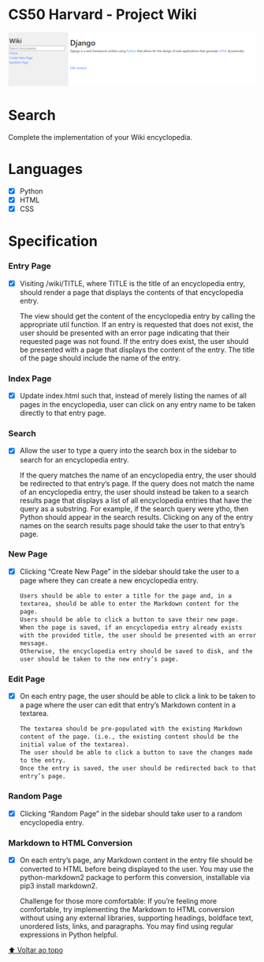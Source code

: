 # CS50 Harvard - Project Wiki 

<img src="exemple.PNG" alt="Demo">

# Search

Complete the implementation of your Wiki encyclopedia.

# Languages

- [x] Python
- [x] HTML
- [x] CSS

# Specification

### Entry Page

- [x]  Visiting /wiki/TITLE, where TITLE is the title of an encyclopedia entry, should render a page that displays the contents of that encyclopedia entry.

    The view should get the content of the encyclopedia entry by calling the appropriate util function.
    If an entry is requested that does not exist, the user should be presented with an error page indicating that their requested page was not found.
    If the entry does exist, the user should be presented with a page that displays the content of the entry. The title of the page should include the name of the entry.

### Index Page

- [x] Update index.html such that, instead of merely listing the names of all pages in the encyclopedia, user can click on any entry name to be taken directly to that entry page.

### Search

- [x]  Allow the user to type a query into the search box in the sidebar to search for an encyclopedia entry.

    If the query matches the name of an encyclopedia entry, the user should be redirected to that entry’s page.
    If the query does not match the name of an encyclopedia entry, the user should instead be taken to a search results page that displays a list of all encyclopedia entries that have the query as a substring. For example, if the search query were ytho, then Python should appear in the search results.
    Clicking on any of the entry names on the search results page should take the user to that entry’s page.
     
### New Page

- [x] Clicking “Create New Page” in the sidebar should take the user to a page where they can create a new encyclopedia entry.

      Users should be able to enter a title for the page and, in a textarea, should be able to enter the Markdown content for the page.
      Users should be able to click a button to save their new page.
      When the page is saved, if an encyclopedia entry already exists with the provided title, the user should be presented with an error message.
      Otherwise, the encyclopedia entry should be saved to disk, and the user should be taken to the new entry’s page.

### Edit Page

- [x] On each entry page, the user should be able to click a link to be taken to a page where the user can edit that entry’s Markdown content in a textarea.

      The textarea should be pre-populated with the existing Markdown content of the page. (i.e., the existing content should be the initial value of the textarea).
      The user should be able to click a button to save the changes made to the entry.
      Once the entry is saved, the user should be redirected back to that entry’s page.

### Random Page

- [x] Clicking “Random Page” in the sidebar should take user to a random encyclopedia entry.

### Markdown to HTML Conversion

- [x] On each entry’s page, any Markdown content in the entry file should be converted to HTML before being displayed to the user. You may use the python-markdown2 package to perform this conversion, installable via pip3 install markdown2.

    Challenge for those more comfortable: If you’re feeling more comfortable, try implementing the Markdown to HTML conversion without using any external libraries, supporting headings, boldface text, unordered lists, links, and paragraphs. You may find using regular expressions in Python helpful.


[⬆ Voltar ao topo](#cs50-project-2)<br>
